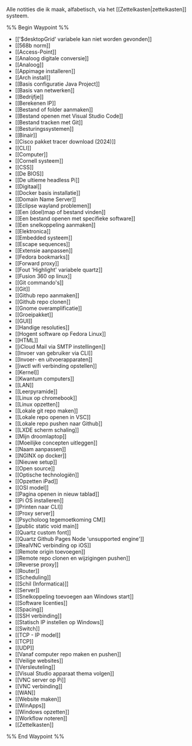 Alle notities die ik maak, alfabetisch, via het [[Zettelkasten|zettelkasten]] systeem.

%% Begin Waypoint %%
- [['$desktopGrid' variabele kan niet worden gevonden]]
- [[568b norm]]
- [[Access-Point]]
- [[Analoog digitale conversie]]
- [[Analoog]]
- [[Appimage installeren]]
- [[Arch install]]
- [[Basis configuratie Java Project]]
- [[Basis van netwerken]]
- [[Bedrijfje]]
- [[Berekenen IP]]
- [[Bestand of folder aanmaken]]
- [[Bestand openen met Visual Studio Code]]
- [[Bestand tracken met Git]]
- [[Besturingssystemen]]
- [[Binair]]
- [[Cisco pakket tracer download (2024)]]
- [[CLI]]
- [[Computer]]
- [[Cornell systeem]]
- [[CSS]]
- [[De BIOS]]
- [[De ultieme headless Pi]]
- [[Digitaal]]
- [[Docker basis installatie]]
- [[Domain Name Server]]
- [[Eclipse wayland problemen]]
- [[Een (doel)map of bestand vinden]]
- [[Een bestand openen met specifieke software]]
- [[Een snelkoppeling aanmaken]]
- [[Elektronica]]
- [[Embedded systeem]]
- [[Escape sequences]]
- [[Extensie aanpassen]]
- [[Fedora bookmarks]]
- [[Forward proxy]]
- [[Fout 'Highlight' variabele quartz]]
- [[Fusion 360 op linux]]
- [[Git commando's]]
- [[Git]]
- [[Github repo aanmaken]]
- [[Github repo clonen]]
- [[Gnome overamplificatie]]
- [[Groeipakket]]
- [[GUI]]
- [[Handige resoluties]]
- [[Hogent software op Fedora Linux]]
- [[HTML]]
- [[iCloud Mail via SMTP instellingen]]
- [[Invoer van gebruiker via CLI]]
- [[Invoer- en uitvoerapparaten]]
- [[iwctl wifi verbinding opstellen]]
- [[Kernel]]
- [[Kwantum computers]]
- [[LAN]]
- [[Leerpyramide]]
- [[Linux op chromebook]]
- [[Linux opzetten]]
- [[Lokale git repo maken]]
- [[Lokale repo openen in VSC]]
- [[Lokale repo pushen naar Github]]
- [[LXDE scherm schaling]]
- [[Mijn droomlaptop]]
- [[Moeilijke concepten uitleggen]]
- [[Naam aanpassen]]
- [[NGINX op docker]]
- [[Nieuwe setup]]
- [[Open source]]
- [[Optische technologiën]]
- [[Opzetten iPad]]
- [[OSI model]]
- [[Pagina openen in nieuw tablad]]
- [[Pi OS installeren]]
- [[Printen naar CLI]]
- [[Proxy server]]
- [[Psycholoog tegemoetkoming CM]]
- [[public static void main]]
- [[Quartz custom font]]
- [[Quartz Github Pages Node 'unsupported engine']]
- [[RealVNC verbinding op iOS]]
- [[Remote origin toevoegen]]
- [[Remote repo clonen en wijzigingen pushen]]
- [[Reverse proxy]]
- [[Router]]
- [[Scheduling]]
- [[Schil (Informatica)]]
- [[Server]]
- [[Snelkoppeling toevoegen aan Windows start]]
- [[Software licenties]]
- [[Spacing]]
- [[SSH verbinding]]
- [[Statisch IP instellen op Windows]]
- [[Switch]]
- [[TCP - IP model]]
- [[TCP]]
- [[UDP]]
- [[Vanaf computer repo maken en pushen]]
- [[Veilige websites]]
- [[Versleuteling]]
- [[Visual Studio apparaat thema volgen]]
- [[VNC server op Pi]]
- [[VNC verbinding]]
- [[WAN]]
- [[Website maken]]
- [[WinApps]]
- [[Windows opzetten]]
- [[Workflow noteren]]
- [[Zettelkasten]]

%% End Waypoint %%
